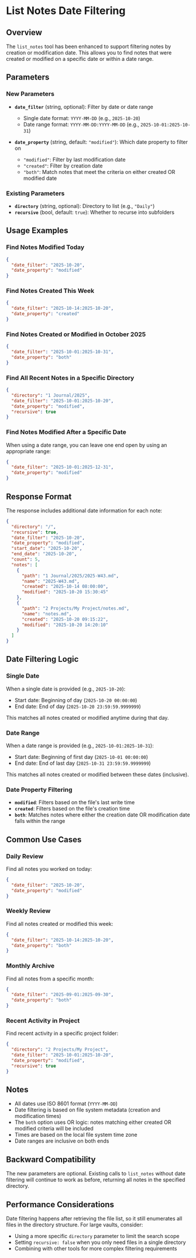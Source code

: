 # List Notes Date Filtering

## Overview

The `list_notes` tool has been enhanced to support filtering notes by creation or modification date. This allows you to find notes that were created or modified on a specific date or within a date range.

## Parameters

### New Parameters

- **`date_filter`** (string, optional): Filter by date or date range
  - Single date format: `YYYY-MM-DD` (e.g., `2025-10-20`)
  - Date range format: `YYYY-MM-DD:YYYY-MM-DD` (e.g., `2025-10-01:2025-10-31`)
  
- **`date_property`** (string, default: `"modified"`): Which date property to filter on
  - `"modified"`: Filter by last modification date
  - `"created"`: Filter by creation date
  - `"both"`: Match notes that meet the criteria on either created OR modified date

### Existing Parameters

- **`directory`** (string, optional): Directory to list (e.g., `"Daily"`)
- **`recursive`** (bool, default: `true`): Whether to recurse into subfolders

## Usage Examples

### Find Notes Modified Today

```json
{
  "date_filter": "2025-10-20",
  "date_property": "modified"
}
```

### Find Notes Created This Week

```json
{
  "date_filter": "2025-10-14:2025-10-20",
  "date_property": "created"
}
```

### Find Notes Created or Modified in October 2025

```json
{
  "date_filter": "2025-10-01:2025-10-31",
  "date_property": "both"
}
```

### Find All Recent Notes in a Specific Directory

```json
{
  "directory": "1 Journal/2025",
  "date_filter": "2025-10-01:2025-10-20",
  "date_property": "modified",
  "recursive": true
}
```

### Find Notes Modified After a Specific Date

When using a date range, you can leave one end open by using an appropriate range:

```json
{
  "date_filter": "2025-10-01:2025-12-31",
  "date_property": "modified"
}
```

## Response Format

The response includes additional date information for each note:

```json
{
  "directory": "/",
  "recursive": true,
  "date_filter": "2025-10-20",
  "date_property": "modified",
  "start_date": "2025-10-20",
  "end_date": "2025-10-20",
  "count": 5,
  "notes": [
    {
      "path": "1 Journal/2025/2025-W43.md",
      "name": "2025-W43.md",
      "created": "2025-10-14 08:00:00",
      "modified": "2025-10-20 15:30:45"
    },
    {
      "path": "2 Projects/My Project/notes.md",
      "name": "notes.md",
      "created": "2025-10-20 09:15:22",
      "modified": "2025-10-20 14:20:10"
    }
  ]
}
```

## Date Filtering Logic

### Single Date

When a single date is provided (e.g., `2025-10-20`):
- Start date: Beginning of day (`2025-10-20 00:00:00`)
- End date: End of day (`2025-10-20 23:59:59.9999999`)

This matches all notes created or modified anytime during that day.

### Date Range

When a date range is provided (e.g., `2025-10-01:2025-10-31`):
- Start date: Beginning of first day (`2025-10-01 00:00:00`)
- End date: End of last day (`2025-10-31 23:59:59.9999999`)

This matches all notes created or modified between these dates (inclusive).

### Date Property Filtering

- **`modified`**: Filters based on the file's last write time
- **`created`**: Filters based on the file's creation time
- **`both`**: Matches notes where either the creation date OR modification date falls within the range

## Common Use Cases

### Daily Review

Find all notes you worked on today:

```json
{
  "date_filter": "2025-10-20",
  "date_property": "modified"
}
```

### Weekly Review

Find all notes created or modified this week:

```json
{
  "date_filter": "2025-10-14:2025-10-20",
  "date_property": "both"
}
```

### Monthly Archive

Find all notes from a specific month:

```json
{
  "date_filter": "2025-09-01:2025-09-30",
  "date_property": "both"
}
```

### Recent Activity in Project

Find recent activity in a specific project folder:

```json
{
  "directory": "2 Projects/My Project",
  "date_filter": "2025-10-01:2025-10-20",
  "date_property": "modified",
  "recursive": true
}
```

## Notes

- All dates use ISO 8601 format (`YYYY-MM-DD`)
- Date filtering is based on file system metadata (creation and modification times)
- The `both` option uses OR logic: notes matching either created OR modified criteria will be included
- Times are based on the local file system time zone
- Date ranges are inclusive on both ends

## Backward Compatibility

The new parameters are optional. Existing calls to `list_notes` without date filtering will continue to work as before, returning all notes in the specified directory.

## Performance Considerations

Date filtering happens after retrieving the file list, so it still enumerates all files in the directory structure. For large vaults, consider:
- Using a more specific `directory` parameter to limit the search scope
- Setting `recursive: false` when you only need files in a single directory
- Combining with other tools for more complex filtering requirements
